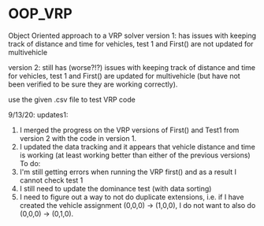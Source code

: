 # OOP_VRP
Object Oriented approach to a VRP solver
version 1: has issues with keeping track of distance and time for vehicles, test 1 and First() are not updated for multivehicle

version 2: still has (worse?!?) issues with keeping track of distance and time for vehicles, test 1 and First() are updated for multivehicle (but have not been verified to be sure they are working correctly).

use the given .csv file to test VRP code

9/13/20:
updates1: 
1) I merged the progress on the VRP versions of First() and Test1 from version 2 with the code in version 1.  
2) I updated the data tracking and it appears that vehicle distance and time is working (at least working better than either of the previous versions)
To do:
1) I'm still getting errors when running the VRP first() and as a result I cannot check test 1
2) I still need to update the dominance test (with data sorting)
3) I need to figure out a way to not do duplicate extensions, i.e. if I have created the vehicle assignment (0,0,0) -> (1,0,0), I do not want to also do (0,0,0) -> (0,1,0).
